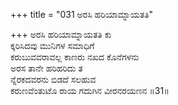 +++
title = "031 ಅರಸಿ ಹರಿಯಾಮ್ನಾಯತತಿ"

+++
ಅರಸಿ ಹರಿಯಾಮ್ನಾಯತತಿ ಕು  
ಕ್ಕರಿಸಿದವು ಮುನಿಗಳ ಸಮಾಧಿಗೆ  
ಕರುಬುವವರಾವಲ್ಲ ಕಾಣರು ನಖದ ಕೊನೆಗಳನು   
ಅರಸ ತಾನೇ ಹರಿಹರಿದು ತ  
ನ್ನೆರಕದವರನು ಬಿಡದೆ ಸಲಹುವ  
ಕರುಣವೆಂತುಟೊ ರಾಯ ಗದುಗಿನ ವೀರನರಯಣನ      ॥31॥